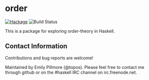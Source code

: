 order
==========

[![Hackage](https://img.shields.io/hackage/v/order.svg)](https://hackage.haskell.org/package/order) ![Build Status](https://github.com/emilypi/order/workflows/haskell-ci/badge.svg)

This is a package for exploring order-theory in Haskell.

Contact Information
-------------------

Contributions and bug reports are welcome!

Maintained by Emily Pillmore (@topos). Please feel free to contact me through github or on the #haskell IRC channel on irc.freenode.net.
